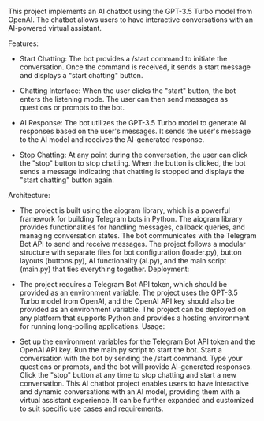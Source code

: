 This project implements an AI chatbot using the GPT-3.5 Turbo model from OpenAI. The chatbot allows users to have interactive conversations with an AI-powered virtual assistant.

Features:

- Start Chatting: The bot provides a /start command to initiate the conversation. Once the command is received, it sends a start message and displays a "start chatting" button.

- Chatting Interface: When the user clicks the "start" button, the bot enters the listening mode. The user can then send messages as questions or prompts to the bot.

- AI Response: The bot utilizes the GPT-3.5 Turbo model to generate AI responses based on the user's messages. It sends the user's message to the AI model and receives the AI-generated response.

- Stop Chatting: At any point during the conversation, the user can click the "stop" button to stop chatting. When the button is clicked, the bot sends a message indicating that chatting is stopped and displays the "start chatting" button again.

Architecture:

- The project is built using the aiogram library, which is a powerful framework for building Telegram bots in Python.
The aiogram library provides functionalities for handling messages, callback queries, and managing conversation states.
The bot communicates with the Telegram Bot API to send and receive messages.
The project follows a modular structure with separate files for bot configuration (loader.py), button layouts (buttons.py), AI functionality (ai.py), and the main script (main.py) that ties everything together.
Deployment:

- The project requires a Telegram Bot API token, which should be provided as an environment variable.
The project uses the GPT-3.5 Turbo model from OpenAI, and the OpenAI API key should also be provided as an environment variable.
The project can be deployed on any platform that supports Python and provides a hosting environment for running long-polling applications.
Usage:

- Set up the environment variables for the Telegram Bot API token and the OpenAI API key.
Run the main.py script to start the bot.
Start a conversation with the bot by sending the /start command.
Type your questions or prompts, and the bot will provide AI-generated responses.
Click the "stop" button at any time to stop chatting and start a new conversation.
This AI chatbot project enables users to have interactive and dynamic conversations with an AI model, providing them with a virtual assistant experience. It can be further expanded and customized to suit specific use cases and requirements.
